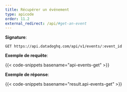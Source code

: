 ```yaml
---
title: Récupérer un événement
type: apicode
order: 11.2
external_redirect: /api/#get-an-event
---
```


**Signature**:

`GET https://api.datadoghq.com/api/v1/events/:event_id`

**Exemple de requête**:

{{< code-snippets basename="api-events-get" >}}

**Exemple de réponse**:

{{< code-snippets basename="result.api-events-get" >}}

